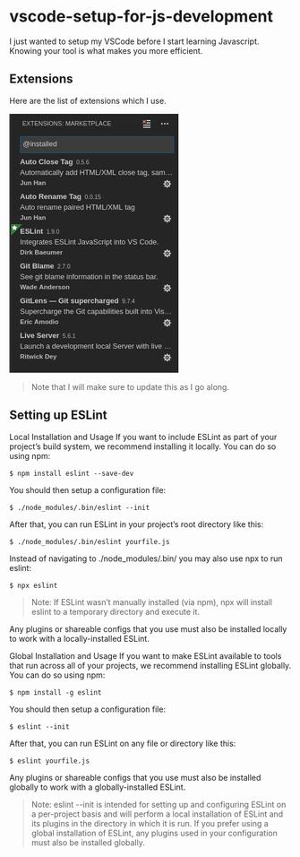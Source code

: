 # vscode-setup-for-js-development

I just wanted to setup my VSCode before I start learning Javascript. Knowing your tool is what makes you more efficient.


## Extensions

Here are the list of extensions which I use.

![Extensions](img/extensions-installed.png)

> Note that I will make sure to update this as I go along.

## Setting up ESLint
Local Installation and Usage
If you want to include ESLint as part of your project’s build system, we recommend installing it locally. You can do so using npm:

```
$ npm install eslint --save-dev
```
You should then setup a configuration file:

```
$ ./node_modules/.bin/eslint --init
```
After that, you can run ESLint in your project’s root directory like this:

```
$ ./node_modules/.bin/eslint yourfile.js
```
Instead of navigating to ./node_modules/.bin/ you may also use npx to run eslint:

```
$ npx eslint
```
> Note: If ESLint wasn’t manually installed (via npm), npx will install eslint to a temporary directory and execute it.

Any plugins or shareable configs that you use must also be installed locally to work with a locally-installed ESLint.

Global Installation and Usage
If you want to make ESLint available to tools that run across all of your projects, we recommend installing ESLint globally. You can do so using npm:

```
$ npm install -g eslint
```
You should then setup a configuration file:

```
$ eslint --init
```
After that, you can run ESLint on any file or directory like this:

```
$ eslint yourfile.js
```
Any plugins or shareable configs that you use must also be installed globally to work with a globally-installed ESLint.

> Note: eslint --init is intended for setting up and configuring ESLint on a per-project basis and will perform a local installation of ESLint and its plugins in the directory in which it is run. If you prefer using a global installation of ESLint, any plugins used in your configuration must also be installed globally.